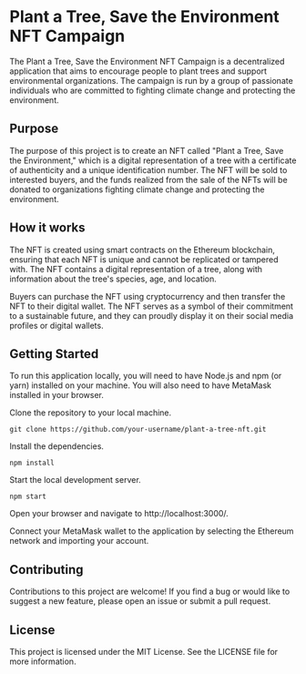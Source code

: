 # Plant a Tree, Save the Environment NFT Campaign

The Plant a Tree, Save the Environment NFT Campaign is a decentralized application that aims to encourage people to plant trees and support environmental organizations. The campaign is run by a group of passionate individuals who are committed to fighting climate change and protecting the environment.

## Purpose
The purpose of this project is to create an NFT called "Plant a Tree, Save the Environment," which is a digital representation of a tree with a certificate of authenticity and a unique identification number. The NFT will be sold to interested buyers, and the funds realized from the sale of the NFTs will be donated to organizations fighting climate change and protecting the environment.

## How it works
The NFT is created using smart contracts on the Ethereum blockchain, ensuring that each NFT is unique and cannot be replicated or tampered with. The NFT contains a digital representation of a tree, along with information about the tree's species, age, and location.

Buyers can purchase the NFT using cryptocurrency and then transfer the NFT to their digital wallet. The NFT serves as a symbol of their commitment to a sustainable future, and they can proudly display it on their social media profiles or digital wallets.

## Getting Started
To run this application locally, you will need to have Node.js and npm (or yarn) installed on your machine. You will also need to have MetaMask installed in your browser.

Clone the repository to your local machine.

```
git clone https://github.com/your-username/plant-a-tree-nft.git
```

Install the dependencies.

```
npm install
```

Start the local development server.

```
npm start
```

Open your browser and navigate to http://localhost:3000/.

Connect your MetaMask wallet to the application by selecting the Ethereum network and importing your account.

## Contributing
Contributions to this project are welcome! If you find a bug or would like to suggest a new feature, please open an issue or submit a pull request.

## License
This project is licensed under the MIT License. See the LICENSE file for more information.
